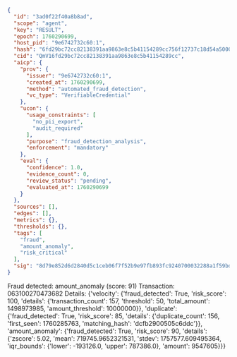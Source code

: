 ```json
{
  "id": "3ad0f22f40a8b8ad",
  "scope": "agent",
  "key": "RESULT",
  "epoch": 1760290699,
  "host_pid": "9e6742732c60:1",
  "hash": "6fd29bc72cc82138391aa9863e8c5b41154289cc756f12737c18d54a5000222d",
  "cid": "QmV16fd29bc72cc82138391aa9863e8c5b41154289cc",
  "aicp": {
    "prov": {
      "issuer": "9e6742732c60:1",
      "created_at": 1760290699,
      "method": "automated_fraud_detection",
      "vc_type": "VerifiableCredential"
    },
    "ucon": {
      "usage_constraints": [
        "no_pii_export",
        "audit_required"
      ],
      "purpose": "fraud_detection_analysis",
      "enforcement": "mandatory"
    },
    "eval": {
      "confidence": 1.0,
      "evidence_count": 0,
      "review_status": "pending",
      "evaluated_at": 1760290699
    }
  },
  "sources": [],
  "edges": [],
  "metrics": {},
  "thresholds": {},
  "tags": [
    "fraud",
    "amount_anomaly",
    "risk_critical"
  ],
  "sig": "8d79e852d6d2840d5c1ceb06f7f52b9e97fb893fc9240700032288a1f59bd3f8"
}
```

Fraud detected: amount_anomaly (score: 91)
Transaction: 063100270473682
Details: {'velocity': {'fraud_detected': True, 'risk_score': 100, 'details': {'transaction_count': 157, 'threshold': 50, 'total_amount': 1498973985, 'amount_threshold': 10000000}}, 'duplicate': {'fraud_detected': True, 'risk_score': 85, 'details': {'duplicate_count': 156, 'first_seen': 1760285763, 'matching_hash': 'dcfb2900505c6ddc'}}, 'amount_anomaly': {'fraud_detected': True, 'risk_score': 90, 'details': {'zscore': 5.02, 'mean': 719745.9652321531, 'stdev': 1757577.609495364, 'iqr_bounds': {'lower': -193126.0, 'upper': 787386.0}, 'amount': 9547605}}}